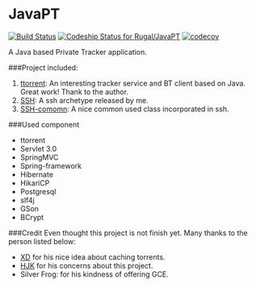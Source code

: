 # JavaPT

[![Build Status](https://travis-ci.org/Rugal/JavaPT.svg?branch=master)](https://travis-ci.org/Rugal/JavaPT) [ ![Codeship Status for Rugal/JavaPT](https://codeship.com/projects/e0a77ce0-5e45-0133-a3a1-7acfb92b9e01/status?branch=master)](https://codeship.com/projects/111337)
[![codecov](https://codecov.io/gh/Rugal/JavaPT/branch/development/graph/badge.svg)](https://codecov.io/gh/Rugal/JavaPT)


A Java based Private Tracker application.

###Project included:  
1. [ttorrent](https://github.com/mpetazzoni/ttorrent): An interesting tracker service and BT client based on Java. Great work! Thank to the author.
2. [SSH](https://github.com/Rugal/springmvc-spring-hibernate): A ssh archetype released by me.  
3. [SSH-comomn](https://github.com/Rugal/ssh-common): A nice common used class incorporated in ssh.


###Used component
* ttorrent
* Servlet 3.0
* SpringMVC
* Spring-framework
* Hibernate
* HikariCP
* Postgresql
* slf4j
* GSon
* BCrypt


###Credit
Even thought this project is not finish yet. Many thanks to the person listed below:

* [XD](https://github.com/myzjutxd) for his nice idea about caching torrents.
* [HJK](https://github.com/orgs/ZJUT/people/0xHJK) for his concerns about this project.
* Silver Frog: for his kindness of offering GCE.
